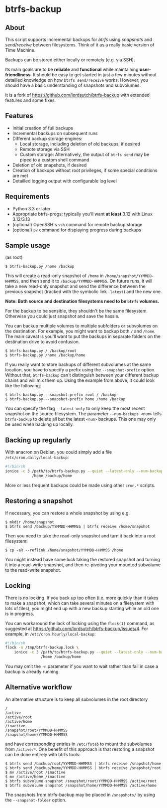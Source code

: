 btrfs-backup
============

About
-----
This script supports incremental backups for *btrfs* using *snapshots*
and *send/receive* between filesystems. Think of it as a really basic
version of Time Machine.

Backups can be stored either locally or remotely (e.g. via SSH).

Its main goals are to be **reliable** and **functional** while maintaining
**user-friendliness**. It should be easy to get started in just a few
minutes without detailled knowledge on how ``btrfs send/receive``
works. However, you should have a basic understanding of snapshots
and subvolumes.

It is a fork of https://github.com/lordsutch/btrfs-backup with extended
features and some fixes.


Features
--------
* Initial creation of full backups
* Incremental backups on subsequent runs
* Different backup storage engines:
  * Local storage, including deletion of old backups, if desired
  * Remote storage via SSH
  * Custom storage: Alternatively, the output of ``btrfs send`` may be
    piped to a custom shell command
* Deletion of old snapshots, if desired
* Creation of backups without root privileges, if some special conditions
  are met
* Detailled logging output with configurable log level


Requirements
------------
* Python 3.3 or later
* Appropriate btrfs-progs; typically you'll want **at least** 3.12 with
  Linux 3.12/3.13
* (optional) OpenSSH's ``ssh`` command for remote backup storage
* (optional) ``pv`` command for displaying progress during backups


Sample usage
------------
(as root)

	$ btrfs-backup.py /home /backup

This will create a read-only snapshot of ``/home``
in ``/home/snapshot/YYMMDD-HHMMSS``, and then send it to
``/backup/YYMMDD-HHMMSS``. On future runs, it will take a new read-only
snapshot and send the difference between the previous snapshot (tracked
with the symbolic link ``.latest``) and the new one.

**Note: Both source and destination filesystems need to be ``btrfs``
volumes.**

For the backup to be sensible, they shouldn't be the same filesystem.
Otherwise you could just snapshot and save the hassle.

You can backup multiple volumes to multiple subfolders or subvolumes on the
destination.  For example, you might want to backup both ``/`` and ``/home``.
The main caveat is you'll want to put the backups in separate folders
on the destination drive to avoid confusion.

	$ btrfs-backup.py / /backup/root
	$ btrfs-backup.py /home /backup/home

If you really want to store backups of different subvolumes at the same
location, you have to specify a prefix using the ``--snapshot-prefix``
option. Without that, ``btrfs-backup`` can't distinguish between your
different backup chains and will mix them up. Using the example from
above, it could look like the following:

	$ btrfs-backup.py --snapshot-prefix root / /backup
	$ btrfs-backup.py --snapshot-prefix home /home /backup

You can specify the flag ``--latest-only`` to only keep the most recent
snapshot on the source filesystem. The parameter ``--num-backups <num>``
tells ``btrfs-backup`` to delete all but the latest ``<num>``
backups. This one may only be used when backing up locally.


Backing up regularly
--------------------
With anacron on Debian, you could simply add a file ``/etc/cron.daily/local-backup``:

```sh
#!/bin/sh
ionice -c 3 /path/to/btrfs-backup.py --quiet --latest-only --num-backups 2 \
            /home /backup/home
```

More or less frequent backups could be made using other ``cron.*`` scripts.


Restoring a snapshot
--------------------
If necessary, you can restore a whole snapshot by using e.g.

	$ mkdir /home/snapshot
	$ btrfs send /backup/YYMMDD-HHMMSS | btrfs receive /home/snapshot

Then you need to take the read-only snapshot and turn it back into a
root filesystem:

	$ cp -aR --reflink /home/snapshot/YYMMDD-HHMMSS /home

You might instead have some luck taking the restored snapshot and turning it
into a read-write snapshot, and then re-pivoting your mounted
subvolume to the read-write snapshot.


Locking
-------
There is no locking. If you back up too often (i.e. more quickly than
it takes to make a snapshot, which can take several minutes on a
filesystem with lots of files), you might end up with a new backup
starting while an old one is in progress.

You can workaround the lack of locking using the ``flock(1)`` command, as
suggested at https://github.com/lordsutch/btrfs-backup/issues/4. For
example, in ``/etc/cron.hourly/local-backup``:

```sh
#!/bin/sh
flock -n /tmp/btrfs-backup.lock \
    ionice -c 3 /path/to/btrfs-backup.py --quiet --latest-only --num-backups 2 \
                /home /backup/home
```

You may omit the ``-n`` parameter if you want to wait rather than fail
in case a backup is already running.


Alternative workflow
--------------------
An alternative structure is to keep all subvolumes in the root directory

	/
	/active
	/active/root
	/active/home
	/inactive
	/snapshot/root/YYMMDD-HHMMSS
	/snapshot/home/YYMMDD-HHMMSS

and have corresponding entries in ``/etc/fstab`` to mount the subvolumes
from ``/active/*``. One benefit of this approach is that restoring
a snapshot can be done entirely with btrfs tools:

	$ btrfs send /backup/root/YYMMDD-HHMMSS | btrfs receive /snapshot/home
	$ btrfs send /backup/home/YYMMDD-HHMMSS | btrfs receive /snapshot/root
	$ mv /active/root /inactive
	$ mv /active/home /inactive
	$ btrfs subvolume snapshot /snapshot/root/YYMMDD-HHMMSS /active/root
	$ btrfs subvolume snapshot /snapshot/home/YYMMDD-HHMMSS /active/home

The snapshots from btrfs-backup may be placed in ``/snapshots/`` by
using the ``--snapshot-folder`` option.
